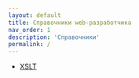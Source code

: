 ```yaml
---
layout: default
title: Справочники web-разработчика
nav_order: 1
description: 'Справочники'
permalink: /
---
```


- [XSLT](/xslt/)
